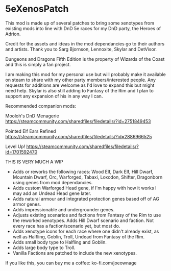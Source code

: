 # 5eXenosPatch

This mod is made up of several patches to bring some xenotypes from existing mods into line with DnD 5e races for my DnD party, the Heroes of Adrion.

Credit for the assets and ideas in the mod dependancies go to their authors and artists. Thank you to Sarg Bjornson, Lennoxite, Skylar and DetVisor.

Dungeons and Dragons Fifth Edition is the property of Wizards of the Coast and this is simply a fan project.

I am making this mod for my personal use but will probably make it available on steam to share with my other party members/interested people. Any requests for additions are welcome as I'd love to expand this but might need help. Skylar is also still adding to Fantasy of the Rim and I plan to support any expansion of his in any way I can.

Recommended companion mods:

Mooloh's DnD Menagerie https://steamcommunity.com/sharedfiles/filedetails/?id=2751849453

Pointed Elf Ears Refined https://steamcommunity.com/sharedfiles/filedetails/?id=2886966525

Level Up! 
https://steamcommunity.com/sharedfiles/filedetails/?id=1701592470

THIS IS VERY MUCH A WIP

- Adds or reworks the following races: Wood Elf, Dark Elf, Hill Dwarf, Mountain Dwarf, Orc, Warforged, Tabaxi, Loxodon, Shifter, Dragonborn using genes from mod dependancies.
- Adds custom Warforged Head gene, if I'm happy with how it works I may add an Undead Head gene later.
- Adds natural armour and integrated protection genes based off of AG armor genes.
- Adds impressionable and undergrounder genes.
- Adjusts existing scenarios and factions from Fantasy of the Rim to use the reworked xenotypes. Adds Hill Dwarf scenario and faction. Not every race has a faction/scenario yet, but most do.
- Adds xenotype icons for each race where one didn't already exist, as well as Halfling, Goblin, Troll, Undead from Fantasy of the Rim.
- Adds small body type to Halfling and Goblin.
- Adds large body type to Troll.
- Vanilla Factions are patched to include the new xenotypes.

If you like this, you can buy me a coffee: ko-fi.com/joeownage 
